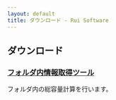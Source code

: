 ```yaml
---
layout: default
title: ダウンロード - Rui Software
---
```

## ダウンロード

### <a href="{{site.baseurl}}/products/folder_watcher/#ダウンロード">フォルダ内情報取得ツール</a>
フォルダ内の総容量計算を行います。
